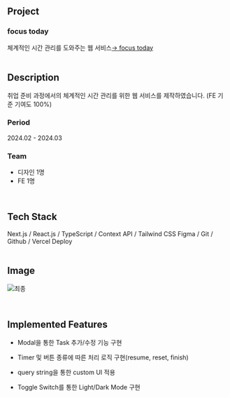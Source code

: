 ## Project
### focus today
체계적인 시간 관리를 도와주는 웹 서비스<a href="https://focus-the-day.vercel.app">→ focus today</a>
<br/>
<br/>
## Description
취업 준비 과정에서의 체계적인 시간 관리를 위한 웹 서비스를 제작하였습니다.
(FE 기준 기여도 100%)

### Period
2024.02 - 2024.03
### Team
- 디자인 1명
- FE 1명
<br/>

## Tech Stack
Next.js / React.js / TypeScript / Context API / Tailwind CSS
Figma / Git / Github / Vercel Deploy
<br/>
<br/>

## Image
![최종](https://github.com/user-attachments/assets/cfc6a43e-8b59-45ab-9777-35802c7c66a5)



<br/>

## Implemented Features

- Modal을 통한 Task 추가/수정 기능 구현

- Timer 및 버튼 종류에 따른 처리 로직 구현(resume, reset, finish)

- query string을 통한 custom UI 적용

- Toggle Switch를 통한 Light/Dark Mode 구현
